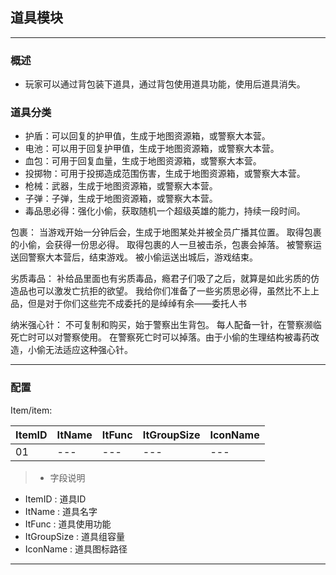 ## 道具模块

---

### 概述

- 玩家可以通过背包装下道具，通过背包使用道具功能，使用后道具消失。

### 道具分类

- 护盾：可以回复的护甲值，生成于地图资源箱，或警察大本营。
- 电池：可以用于回复护甲值，生成于地图资源箱，或警察大本营。
- 血包：可用于回复血量，生成于地图资源箱，或警察大本营。
- 投掷物：可用于投掷造成范围伤害，生成于地图资源箱，或警察大本营。
- 枪械：武器，生成于地图资源箱，或警察大本营。
- 子弹：子弹，生成于地图资源箱，或警察大本营。
- 毒品思必得：强化小偷，获取随机一个超级英雄的能力，持续一段时间。

<p>包裹：
当游戏开始一分钟后会，生成于地图某处并被全员广播其位置。
取得包裹的小偷，会获得一份思必得。
取得包裹的人一旦被击杀，包裹会掉落。
被警察运送回警察大本营后，结束游戏。
被小偷运送出城后，游戏结束。</p>
        
<p>劣质毒品：
补给品里面也有劣质毒品，瘾君子们吸了之后，就算是如此劣质的仿造品也可以激发亡抗拒的欲望。
我给你们准备了一些劣质思必得，虽然比不上上品，但是对于你们这些完不成委托的是绰绰有余——委托人书</p>

<p>纳米强心针：
不可复制和购买，始于警察出生背包。
每人配备一针，在警察濒临死亡时可以对警察使用。
在警察死亡时可以掉落。由于小偷的生理结构被毒药改造，小偷无法适应这种强心针。</p>

---

### 配置

Item/item:

ItemID  | ItName | ItFunc | ItGroupSize | IconName
--- | --- | --- | --- | --- 
01 | --- | --- | --- | --- 

> - 字段说明
- ItemID        : 道具ID
- ItName        : 道具名字
- ItFunc        : 道具使用功能
- ItGroupSize   : 道具组容量
- IconName      : 道具图标路径
---


